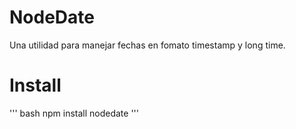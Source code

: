 #   NodeDate

Una utilidad para manejar fechas en fomato timestamp y long time.

# Install

''' bash
npm install nodedate
'''

